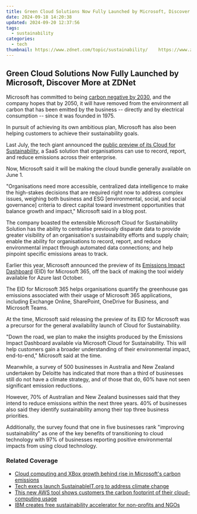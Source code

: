 ```yaml
---
title: Green Cloud Solutions Now Fully Launched by Microsoft, Discover More at ZDNet
date: 2024-09-18 14:20:38
updated: 2024-09-20 12:37:56
tags:
  - sustainability
categories:
  - tech
thumbnail: https://www.zdnet.com/topic/sustainability/    https://www.zdnet.com/a/img/resize/3eb706792977de7002f1b74179316252285fe7dc/2022/02/10/9e9a473c-a97a-4bd7-b75a-aec1f30217c4/gettyimages-1358881585.jpg?width=170&height=96&fit=crop&auto=webp
---
```


## Green Cloud Solutions Now Fully Launched by Microsoft, Discover More at ZDNet

Microsoft has committed to being [carbon negative by 2030](https://www.zdnet.com/article/microsofts-ambitious-plan-to-remove-its-entire-carbon-footprint/), and the company hopes that by 2050, it will have removed from the environment all carbon that has been emitted by the business -- directly and by electrical consumption -- since it was founded in 1975.

In pursuit of achieving its own ambitious plan, Microsoft has also been helping customers to achieve their sustainability goals. 

Last July, the tech giant announced the [public preview of its Cloud for Sustainability](https://www.zdnet.com/article/microsoft-adds-new-cloud-for-sustainability-bundle-to-its-specialty-cloud-list/), a SaaS solution that organisations can use to record, report, and reduce emissions across their enterprise.

Now, Microsoft said it will be making the cloud bundle generally available on June 1\. 

"Organisations need more accessible, centralized data intelligence to make the high-stakes decisions that are required right now to address complex issues, weighing both business and ESG \[environmental, social, and social governance\] criteria to direct capital toward investment opportunities that balance growth and impact," Microsoft said in a blog post.

The company boasted the extensible Microsoft Cloud for Sustainability Solution has the ability to centralise previously disparate data to provide greater visibility of an organisation's sustainability efforts and supply chain; enable the ability for organisations to record, report, and reduce environmental impact through automated data connections; and help pinpoint specific emissions areas to track. 

Earlier this year, Microsoft announced the preview of its [Emissions Impact Dashboard](https://www.zdnet.com/home-and-office/sustainability/microsoft-extends-emissions-impact-dashboard-to-microsoft-365/) (EID) for Microsoft 365, off the back of making the tool widely available for Azure last October.

The EID for Microsoft 365 helps organisations quantify the greenhouse gas emissions associated with their usage of Microsoft 365 applications, including Exchange Online, SharePoint, OneDrive for Business, and Microsoft Teams.

At the time, Microsoft said releasing the preview of its EID for Microsoft was a precursor for the general availability launch of Cloud for Sustainability.

"Down the road, we plan to make the insights produced by the Emissions Impact Dashboard available via Microsoft Cloud for Sustainability. This will help customers gain a broader understanding of their environmental impact, end-to-end," Microsoft said at the time.

Meanwhile, a survey of 500 businesses in Australia and New Zealand undertaken by Deloitte has indicated that more than a third of businesses still do not have a climate strategy, and of those that do, 60% have not seen significant emission reductions. 

However, 70% of Australian and New Zealand businesses said that they intend to reduce emissions within the next three years. 40% of businesses also said they identify sustainability among their top three business priorities.   
  
Additionally, the survey found that one in five businesses rank "improving sustainability" as one of the key benefits of transitioning to cloud technology with 97% of businesses reporting positive environmental impacts from using cloud technology.

### Related Coverage

* [Cloud computing and XBox growth behind rise in Microsoft's carbon emissions](https://www.zdnet.com/home-and-office/sustainability/cloud-computing-and-xbox-growth-behind-rise-in-microsofts-carbon-emissions/)
* [Tech execs launch SustainableIT.org to address climate change](https://www.zdnet.com/home-and-office/sustainability/tech-execs-launch-sustainableit-org-to-address-climate-change/)
* [This new AWS tool shows customers the carbon footprint of their cloud-computing usage](https://www.zdnet.com/home-and-office/sustainability/this-new-aws-tool-shows-customers-the-carbon-footprint-of-their-cloud-computing-usage/)
* [IBM creates free sustainability accelerator for non-profits and NGOs](https://www.zdnet.com/home-and-office/sustainability/ibm-creates-free-sustainability-accelerator-for-non-profits-and-ngos/)

<ins class="adsbygoogle"
     style="display:block"
     data-ad-format="autorelaxed"
     data-ad-client="ca-pub-7571918770474297"
     data-ad-slot="1223367746"></ins>



<ins class="adsbygoogle"
     style="display:block"
     data-ad-client="ca-pub-7571918770474297"
     data-ad-slot="8358498916"
     data-ad-format="auto"
     data-full-width-responsive="true"></ins>
